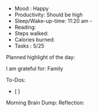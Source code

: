 
- Mood : Happy
- Productivity: Should be high
- Sleep/Wake-up-time: 11:20 am - 
- Reading: 
- Steps walked:
- Calories burned:
- Tasks : 5/25

Planned highlight of the day:

I am grateful for: Family

To-Dos:
- [ ]

Morning Brain Dump:
Reflection: